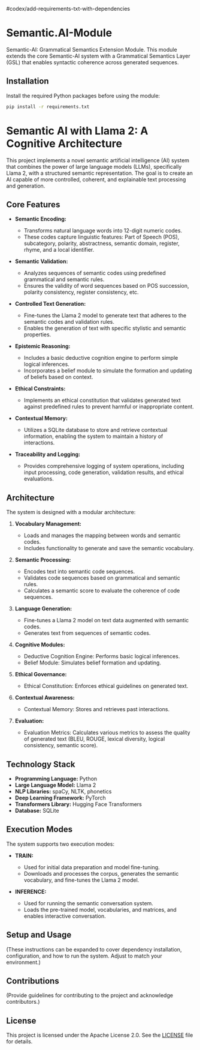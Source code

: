 #codex/add-requirements-txt-with-dependencies
# Semantic.AI-Module

Semantic-AI: Grammatical Semantics Extension Module. This module extends the core Semantic-AI system with a Grammatical Semantics Layer (GSL) that enables syntactic coherence across generated sequences.

## Installation

Install the required Python packages before using the module:

```bash
pip install -r requirements.txt
```

# Semantic AI with Llama 2: A Cognitive Architecture

This project implements a novel semantic artificial intelligence (AI) system that combines the power of large language models (LLMs), specifically Llama 2, with a structured semantic representation. The goal is to create an AI capable of more controlled, coherent, and explainable text processing and generation.

## Core Features

* **Semantic Encoding:**
    * Transforms natural language words into 12-digit numeric codes.
    * These codes capture linguistic features: Part of Speech (POS), subcategory, polarity, abstractness, semantic domain, register, rhyme, and a local identifier.

* **Semantic Validation:**
    * Analyzes sequences of semantic codes using predefined grammatical and semantic rules.
    * Ensures the validity of word sequences based on POS succession, polarity consistency, register consistency, etc.

* **Controlled Text Generation:**
    * Fine-tunes the Llama 2 model to generate text that adheres to the semantic codes and validation rules.
    * Enables the generation of text with specific stylistic and semantic properties.

* **Epistemic Reasoning:**
    * Includes a basic deductive cognition engine to perform simple logical inferences.
    * Incorporates a belief module to simulate the formation and updating of beliefs based on context.

* **Ethical Constraints:**
    * Implements an ethical constitution that validates generated text against predefined rules to prevent harmful or inappropriate content.

* **Contextual Memory:**
    * Utilizes a SQLite database to store and retrieve contextual information, enabling the system to maintain a history of interactions.

* **Traceability and Logging:**
    * Provides comprehensive logging of system operations, including input processing, code generation, validation results, and ethical evaluations.

## Architecture

The system is designed with a modular architecture:

1. **Vocabulary Management:**
    * Loads and manages the mapping between words and semantic codes.
    * Includes functionality to generate and save the semantic vocabulary.

2. **Semantic Processing:**
    * Encodes text into semantic code sequences.
    * Validates code sequences based on grammatical and semantic rules.
    * Calculates a semantic score to evaluate the coherence of code sequences.

3. **Language Generation:**
    * Fine-tunes a Llama 2 model on text data augmented with semantic codes.
    * Generates text from sequences of semantic codes.

4. **Cognitive Modules:**
    * Deductive Cognition Engine: Performs basic logical inferences.
    * Belief Module: Simulates belief formation and updating.

5. **Ethical Governance:**
    * Ethical Constitution: Enforces ethical guidelines on generated text.

6. **Contextual Awareness:**
    * Contextual Memory: Stores and retrieves past interactions.

7. **Evaluation:**
    * Evaluation Metrics: Calculates various metrics to assess the quality of generated text (BLEU, ROUGE, lexical diversity, logical consistency, semantic score).

## Technology Stack

* **Programming Language:** Python
* **Large Language Model:** Llama 2
* **NLP Libraries:** spaCy, NLTK, phonetics
* **Deep Learning Framework:** PyTorch
* **Transformers Library:** Hugging Face Transformers
* **Database:** SQLite

## Execution Modes

The system supports two execution modes:

* **TRAIN:**
    * Used for initial data preparation and model fine-tuning.
    * Downloads and processes the corpus, generates the semantic vocabulary, and fine-tunes the Llama 2 model.

* **INFERENCE:**
    * Used for running the semantic conversation system.
    * Loads the pre-trained model, vocabularies, and matrices, and enables interactive conversation.

## Setup and Usage

(These instructions can be expanded to cover dependency installation, configuration, and how to run the system. Adjust to match your environment.)

## Contributions

(Provide guidelines for contributing to the project and acknowledge contributors.)

## License

This project is licensed under the Apache License 2.0. See the [LICENSE](LICENSE) file for details.

